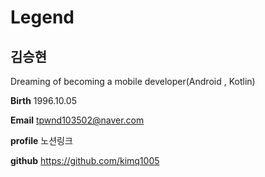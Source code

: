 # Legend

## 김승현

Dreaming of becoming a mobile developer(Android , Kotlin)

**Birth** 1996.10.05

**Email** tpwnd103502@naver.com  

**profile** 노션링크  

**github** https://github.com/kimq1005
 

<!---
kimq1005/kimq1005 is a ✨ special ✨ repository because its `README.md` (this file) appears on your GitHub profile.
You can click the Preview link to take a look at your changes.
--->
